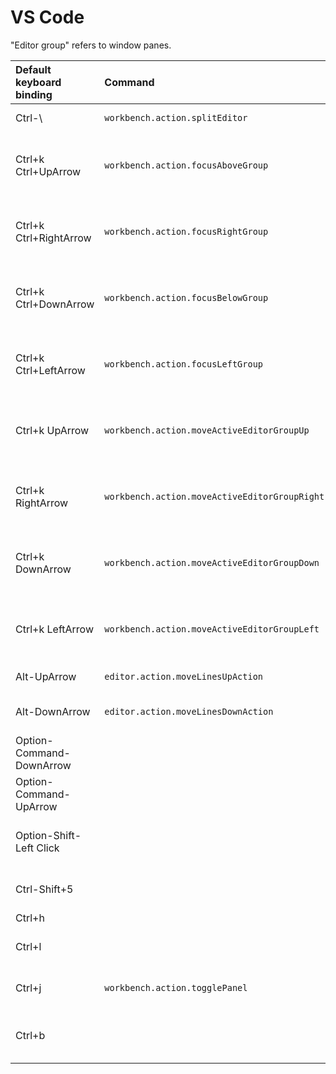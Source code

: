 # VS Code
"Editor group" refers to window panes.

Default keyboard binding  | Command                                       | Effect
:---                      | :---                                          | :---
Ctrl-\                    | `workbench.action.splitEditor`                | Split Editor
Ctrl+k Ctrl+UpArrow       | `workbench.action.focusAboveGroup`            | View: Focus Above Editor Group
Ctrl+k Ctrl+RightArrow    | `workbench.action.focusRightGroup`            | View: Focus Right Editor Group
Ctrl+k Ctrl+DownArrow     | `workbench.action.focusBelowGroup`            | View: Focus Below Editor Group
Ctrl+k Ctrl+LeftArrow     | `workbench.action.focusLeftGroup`             | View: Focus Left Editor Group
Ctrl+k UpArrow            | `workbench.action.moveActiveEditorGroupUp`    | View: Move Editor Group Up
Ctrl+k RightArrow         | `workbench.action.moveActiveEditorGroupRight` | View: Move Editor Group Right
Ctrl+k DownArrow          | `workbench.action.moveActiveEditorGroupDown`  | View: Move Editor Group Down
Ctrl+k LeftArrow          | `workbench.action.moveActiveEditorGroupLeft`  | View: Move Editor Group Left
Alt-UpArrow               | `editor.action.moveLinesUpAction`             | Move line up
Alt-DownArrow             | `editor.action.moveLinesDownAction`           | Move line down
Option-Command-DownArrow  |                                               | Add a cursor down
Option-Command-UpArrow    |                                               | Add a cursor up
Option-Shift-Left Click   |                                               | Click and drag to add cursors
Ctrl-Shift+5              |                                               | Terminal: Split terminal
Ctrl+h                    |                                               | Replace
Ctrl+l                    |                                               | Expand line selection
Ctrl+j                    | `workbench.action.togglePanel`                | View: Toggle Panel
Ctrl+b                    |                                               | View: Toggle Side Bar Visibility